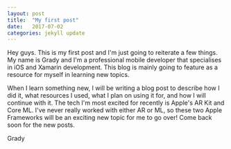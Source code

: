 ```yaml
---
layout: post
title:  "My first post"
date:   2017-07-02 
categories: jekyll update
---
```


Hey guys. This is my first post and I'm just going to reiterate a few things. My name is Grady and I'm a professional mobile developer that specialises in iOS and Xamarin development. This blog is mainly going to feature as a resource for myself in learning new topics. 

When I learn something new, I will be writing a blog post to describe how I did it, what resources I used, what I plan on using it for, and how I will continue with it. The tech I'm most excited for recently is Apple's AR Kit and Core ML. I've never really worked with either AR or ML, so these two Apple Frameworks will be an exciting new topic for me to go over! Come back soon for the new posts.

Grady
